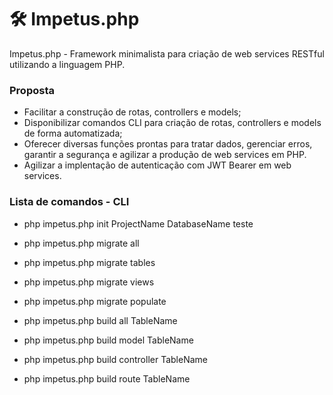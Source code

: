 # 🛠️ Impetus.php
Impetus.php - Framework minimalista para criação de web services RESTful utilizando a linguagem PHP.

### Proposta
- Facilitar a construção de rotas, controllers e models;
- Disponibilizar comandos CLI para criação de rotas, controllers e models de forma automatizada;
- Oferecer diversas funções prontas para tratar dados, gerenciar erros, garantir a segurança e agilizar a produção de web services em PHP.
- Agilizar a implentação de autenticação com JWT Bearer em web services.

### Lista de comandos - CLI
- php impetus.php init ProjectName DatabaseName
teste

- php impetus.php migrate all
- php impetus.php migrate tables
- php impetus.php migrate views
- php impetus.php migrate populate
- php impetus.php build all TableName
- php impetus.php build model TableName
- php impetus.php build controller TableName
- php impetus.php build route TableName
